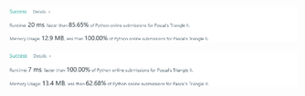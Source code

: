 ![Results of Pascals Triangle 2 (less than 100% on memory)](https://github.com/ccbrantley/LeetCode/blob/main/119-PascalsTriangle2/image1.png)

![Results of Pascals Triangle 2 (faster than 100% on time)](https://github.com/ccbrantley/LeetCode/blob/main/119-PascalsTriangle2/image2.png)
